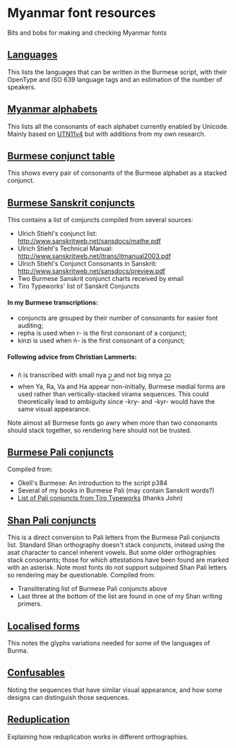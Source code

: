 # Myanmar font resources
 Bits and bobs for making and checking Myanmar fonts
 
## [Languages](https://github.com/ohbendy/Myanmar-font-resources/blob/master/Languages.md)
This lists the languages that can be written in the Burmese script, with their OpenType and ISO 639 language tags and an estimation of the number of speakers.
 
## [Myanmar alphabets](https://github.com/ohbendy/Myanmar-font-resources/blob/master/Myanmar%20alphabets.md)
This lists all the consonants of each alphabet currently enabled by Unicode. Mainly based on [UTN11v4](https://www.unicode.org/notes/tn11/UTN11_4.pdf) but with additions from my own research.

## [Burmese conjunct table](https://github.com/ohbendy/Myanmar-font-resources/blob/master/Burmese%20conjunct%20table.md)
This shows every pair of consonants of the Burmese alphabet as a stacked conjunct.

## [Burmese Sanskrit conjuncts](https://github.com/ohbendy/Myanmar-font-resources/blob/master/Burmese%20Sanskrit%20conjuncts.txt)
 This contains a list of conjuncts compiled from several sources:
 - Ulrich Stiehl's conjunct list: http://www.sanskritweb.net/sansdocs/mathe.pdf
 - Ulrich Stiehl's Technical Manual: http://www.sanskritweb.net/itrans/itmanual2003.pdf
 - Ulrich Stiehl's Conjunct Consonants in Sanskrit: http://www.sanskritweb.net/sansdocs/preview.pdf
 - Two Burmese Sanskrit conjunct charts received by email
 - Tiro Typeworks' list of Sanskrit Conjuncts

#### In my Burmese transcriptions:
- conjuncts are grouped by their number of consonants for easier font auditing;
- repha is used when r- is the first consonant of a conjunct;
- kinzi is used when ṅ- is the first consonant of a conjunct;

#### Following advice from Christian Lammerts:
- ñ is transcribed with small nya ဉ and not big nnya ည
- when Ya, Ra, Va and Ha appear non-initially, Burmese medial forms are used rather than vertically-stacked virama sequences. This could theoretically lead to ambiguity since -kry- and -kyr- would have the same visual appearance.

Note almost all Burmese fonts go awry when more than two consonants should stack together, so rendering here should not be trusted.

## [Burmese Pali conjuncts](https://github.com/ohbendy/Myanmar-font-resources/blob/master/Burmese%20Pali%20conjuncts.txt)
Compiled from:
- Okell's Burmese: An introduction to the script p384
- Several of my books in Burmese Pali (may contain Sanskrit words?)
- [List of Pali conjuncts from Tiro Typeworks](https://docs.google.com/document/d/10jaDPY0EcYenspj-iPDqZsCSta1eN46L4QLPXqeYMQs/edit#) (thanks John)

## [Shan Pali conjuncts](https://github.com/ohbendy/Myanmar-font-resources/blob/master/Shan%20Pali%20conjuncts.txt)
This is a direct conversion to Pali letters from the Burmese Pali conjuncts list. Standard Shan orthography doesn't stack conjuncts, instead using the asat character to cancel inherent vowels. But some older orthographies stack consonants; those for which attestations have been found are marked with an asterisk. Note most fonts do not support subjoined Shan Pali letters so rendering may be questionable.
Compiled from:
- Transliterating list of Burmese Pali conjuncts above
- Last three at the bottom of the list are found in one of my Shan writing primers.

## [Localised forms](https://github.com/ohbendy/Myanmar-font-resources/blob/master/Localised%20forms.md)
This notes the glyphs variations needed for some of the languages of Burma.

## [Confusables](https://github.com/ohbendy/Myanmar-font-resources/blob/master/Confusables.md)
Noting the sequences that have similar visual appearance, and how some designs can distinguish those sequences.

## [Reduplication](https://github.com/ohbendy/Myanmar-font-resources/blob/master/Reduplication.md)
Explaining how reduplication works in different orthographies.
